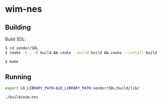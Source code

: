# wim-nes

## Building

Build SDL:

```bash
$ cd vendor/SDL
$ cmake -S . -B build && cmake --build build && cmake --install build --prefix build
```

```bash
$ make
```

## Running

```bash
export LD_LIBRARY_PATH=$LD_LIBRARY_PATH:vendor/SDL/build/lib/
```

```bash
./build/wim-nes
```
